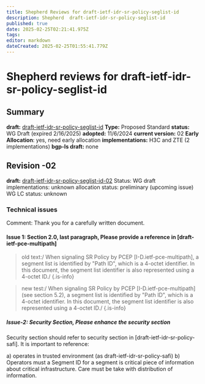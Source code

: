 ```yaml
---
title: Shepherd Reviews for draft-ietf-idr-sr-policy-seglist-id
description: Shepherd  draft-ietf-idr-sr-policy-seglist-id
published: true
date: 2025-02-25T02:21:41.975Z
tags: 
editor: markdown
dateCreated: 2025-02-25T01:55:41.779Z
---
```


# Shepherd reviews for draft-ietf-idr-sr-policy-seglist-id

## Summary 
**draft:**  [draft-ietf-idr-sr-policy-seglist-id](https://datatracker.ietf.org/doc/html/draft-ietf-idr-sr-policy-seglist-id) 
**Type:** Proposed Standard 
**status:** WG Draft (expired 2/16/2025) 
**adopted:**  11/6/2024 
**current version:** 02 
**Early Allocation**: yes, need early allocation 
**implementations:** H3C and ZTE (2 implementations) 
**bgp-ls draft:** none


## Revision -02 
**draft:**  [draft-ietf-idr-sr-policy-seglist-id-02](https://datatracker.ietf.org/doc/html/draft-ietf-idr-sr-policy-seglist-id-02) 
Status: WG draft 
implementations: unknown 
allocation status: preliminary (upcoming issue)
WG LC status: unknown 

### Technical issues 

Comment: Thank you for a carefully written document. 

#### Issue 1: Section 2.0, last paragraph, Please provide a reference in [draft-ietf-pce-multipath] 

> old text:/
>    When signaling SR Policy by PCEP [I-D.ietf-pce-multipath], a segment
>    list is identified by "Path ID", which is a 4-octet identifier. In
>    this document, the segment list identifier is also represented using
>    a 4-octet ID./
{.is-info}

   
>  new test:/
>     When signaling SR Policy by PCEP [I-D.ietf-pce-multipath] (see section 5.2),
> 	a segment list is identified by "Path ID", which is a 4-octet identifier. In
>     this document, the segment list identifier is also represented using
>     a 4-octet ID./
{.is-info}


##### Issue-2: Security Section, Please enhance the security section 
Security section should refer to security section in 
[draft-ietf-idr-sr-policy-safi]. It is important to reference:

a) operates in trusted environment (as draft-ietf-idr-sr-policy-safi)
b) Operators must a Segment ID for a segment is critical piece of 
information about critical infrastructure.  Care must be take 
with distribution of information.
